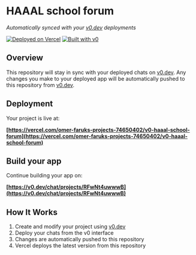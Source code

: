 # HAAAL school forum

*Automatically synced with your [v0.dev](https://v0.dev) deployments*

[![Deployed on Vercel](https://img.shields.io/badge/Deployed%20on-Vercel-black?style=for-the-badge&logo=vercel)](https://vercel.com/omer-faruks-projects-74650402/v0-haaal-school-forum)
[![Built with v0](https://img.shields.io/badge/Built%20with-v0.dev-black?style=for-the-badge)](https://v0.dev/chat/projects/RFwNt4uwwwB)

## Overview

This repository will stay in sync with your deployed chats on [v0.dev](https://v0.dev).
Any changes you make to your deployed app will be automatically pushed to this repository from [v0.dev](https://v0.dev).

## Deployment

Your project is live at:

**[https://vercel.com/omer-faruks-projects-74650402/v0-haaal-school-forum](https://vercel.com/omer-faruks-projects-74650402/v0-haaal-school-forum)**

## Build your app

Continue building your app on:

**[https://v0.dev/chat/projects/RFwNt4uwwwB](https://v0.dev/chat/projects/RFwNt4uwwwB)**

## How It Works

1. Create and modify your project using [v0.dev](https://v0.dev)
2. Deploy your chats from the v0 interface
3. Changes are automatically pushed to this repository
4. Vercel deploys the latest version from this repository